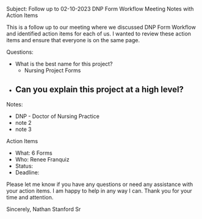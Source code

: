 Subject: 
Follow up to 02-10-2023 DNP Form Workflow Meeting Notes with Action Items

This is a follow up to our meeting where we discussed DNP Form Workflow and identified action items for each of us. I wanted to review these action items and ensure that everyone is on the same page. 

 Questions:
- What is the best name for this project?
	- Nursing Project Forms
- Can you explain this project at a high level?
	- 

 Notes:
- DNP - Doctor of Nursing Practice
- note 2
- note 3

Action Items
- What:  6 Forms
- Who:  Renee Franquiz
- Status: 
- Deadline: 

Please let me know if you have any questions or need any assistance with your action items. I am happy to help in any way I can. Thank you for your time and attention.  

Sincerely,
Nathan Stanford Sr



